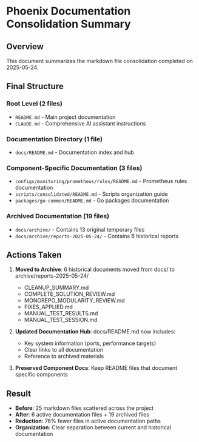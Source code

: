 # Phoenix Documentation Consolidation Summary

## Overview
This document summarizes the markdown file consolidation completed on 2025-05-24.

## Final Structure

### Root Level (2 files)
- `README.md` - Main project documentation
- `CLAUDE.md` - Comprehensive AI assistant instructions

### Documentation Directory (1 file)
- `docs/README.md` - Documentation index and hub

### Component-Specific Documentation (3 files)
- `configs/monitoring/prometheus/rules/README.md` - Prometheus rules documentation
- `scripts/consolidated/README.md` - Scripts organization guide  
- `packages/go-common/README.md` - Go packages documentation

### Archived Documentation (19 files)
- `docs/archive/` - Contains 13 original temporary files
- `docs/archive/reports-2025-05-24/` - Contains 6 historical reports

## Actions Taken

1. **Moved to Archive**: 6 historical documents moved from docs/ to archive/reports-2025-05-24/
   - CLEANUP_SUMMARY.md
   - COMPLETE_SOLUTION_REVIEW.md
   - MONOREPO_MODULARITY_REVIEW.md
   - FIXES_APPLIED.md
   - MANUAL_TEST_RESULTS.md
   - MANUAL_TEST_SESSION.md

2. **Updated Documentation Hub**: docs/README.md now includes:
   - Key system information (ports, performance targets)
   - Clear links to all documentation
   - Reference to archived materials

3. **Preserved Component Docs**: Keep README files that document specific components

## Result
- **Before**: 25 markdown files scattered across the project
- **After**: 6 active documentation files + 19 archived files
- **Reduction**: 76% fewer files in active documentation paths
- **Organization**: Clear separation between current and historical documentation